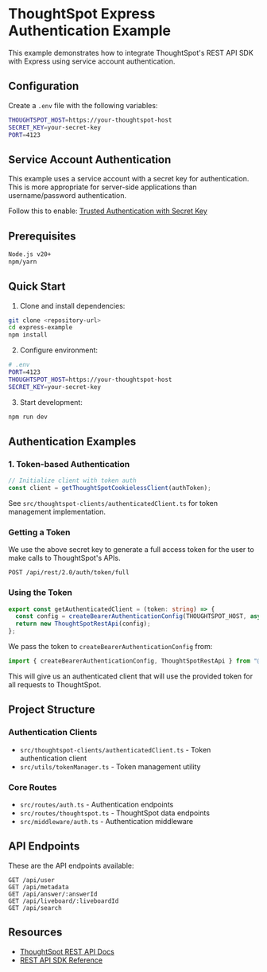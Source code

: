 # ThoughtSpot Express Authentication Example

This example demonstrates how to integrate ThoughtSpot's REST API SDK with Express using service account authentication.

## Configuration

Create a `.env` file with the following variables:

```bash
THOUGHTSPOT_HOST=https://your-thoughtspot-host
SECRET_KEY=your-secret-key
PORT=4123
```

## Service Account Authentication

This example uses a service account with a secret key for authentication. This is more appropriate for server-side applications than username/password authentication.

Follow this to enable: [Trusted Authentication with Secret Key](https://developers.thoughtspot.com/docs/trusted-auth-secret-key#trusted-auth-enable)

## Prerequisites

```bash
Node.js v20+
npm/yarn
```

## Quick Start

1. Clone and install dependencies:

```bash
git clone <repository-url>
cd express-example
npm install
```

2. Configure environment:

```bash
# .env
PORT=4123
THOUGHTSPOT_HOST=https://your-thoughtspot-host
SECRET_KEY=your-secret-key
```

3. Start development:

```bash
npm run dev
```

## Authentication Examples

### 1. Token-based Authentication

```typescript
// Initialize client with token auth
const client = getThoughtSpotCookielessClient(authToken);
```

See `src/thoughtspot-clients/authenticatedClient.ts` for token management implementation.

### Getting a Token

We use the above secret key to generate a full access token for the user to make calls to ThoughtSpot's APIs.

```http
POST /api/rest/2.0/auth/token/full
```

### Using the Token

```typescript
export const getAuthenticatedClient = (token: string) => {
  const config = createBearerAuthenticationConfig(THOUGHTSPOT_HOST, async () => token);
  return new ThoughtSpotRestApi(config);
};
```

We pass the token to `createBearerAuthenticationConfig` from:

```typescript
import { createBearerAuthenticationConfig, ThoughtSpotRestApi } from "@thoughtspot/rest-api-sdk";
```

This will give us an authenticated client that will use the provided token for all requests to ThoughtSpot.

## Project Structure

### Authentication Clients

- `src/thoughtspot-clients/authenticatedClient.ts` - Token authentication client
- `src/utils/tokenManager.ts` - Token management utility

### Core Routes

- `src/routes/auth.ts` - Authentication endpoints
- `src/routes/thoughtspot.ts` - ThoughtSpot data endpoints
- `src/middleware/auth.ts` - Authentication middleware

## API Endpoints

These are the API endpoints available:

```http
GET /api/user
GET /api/metadata
GET /api/answer/:answerId
GET /api/liveboard/:liveboardId
GET /api/search
```

## Resources

- [ThoughtSpot REST API Docs](https://developers.thoughtspot.com/docs/)
- [REST API SDK Reference](https://developers.thoughtspot.com/docs/rest-api-sdk)

